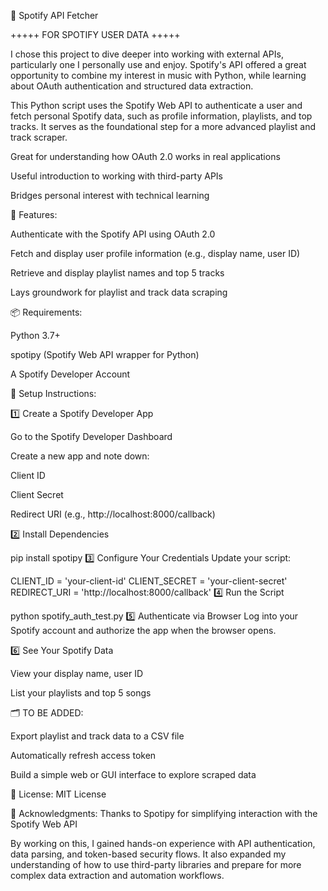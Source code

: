 🎵 Spotify API Fetcher

+++++ FOR SPOTIFY USER DATA +++++

I chose this project to dive deeper into working with external APIs, particularly one I personally use and enjoy. Spotify's API offered a great opportunity to combine my interest in music with Python, while learning about OAuth authentication and structured data extraction.

This Python script uses the Spotify Web API to authenticate a user and fetch personal Spotify data, such as profile information, playlists, and top tracks. It serves as the foundational step for a more advanced playlist and track scraper.

Great for understanding how OAuth 2.0 works in real applications

Useful introduction to working with third-party APIs

Bridges personal interest with technical learning

🚀 Features:

Authenticate with the Spotify API using OAuth 2.0

Fetch and display user profile information (e.g., display name, user ID)

Retrieve and display playlist names and top 5 tracks

Lays groundwork for playlist and track data scraping

📦 Requirements:

Python 3.7+

spotipy (Spotify Web API wrapper for Python)

A Spotify Developer Account

🔧 Setup Instructions:

1️⃣ Create a Spotify Developer App

Go to the Spotify Developer Dashboard

Create a new app and note down:

Client ID

Client Secret

Redirect URI (e.g., http://localhost:8000/callback)

2️⃣ Install Dependencies


pip install spotipy
3️⃣ Configure Your Credentials
Update your script:

CLIENT_ID = 'your-client-id'
CLIENT_SECRET = 'your-client-secret'
REDIRECT_URI = 'http://localhost:8000/callback'
4️⃣ Run the Script

python spotify_auth_test.py
5️⃣ Authenticate via Browser
Log into your Spotify account and authorize the app when the browser opens.

6️⃣ See Your Spotify Data

View your display name, user ID

List your playlists and top 5 songs

🗂️ TO BE ADDED:

Export playlist and track data to a CSV file

Automatically refresh access token

Build a simple web or GUI interface to explore scraped data

📄 License:
MIT License

🙌 Acknowledgments:
Thanks to Spotipy for simplifying interaction with the Spotify Web API

By working on this, I gained hands-on experience with API authentication, data parsing, and token-based security flows. It also expanded my understanding of how to use third-party libraries and prepare for more complex data extraction and automation workflows.

